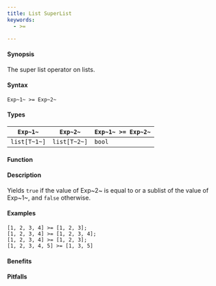 ```yaml
---
title: List SuperList
keywords:
  - >=

---
```


#### Synopsis

The super list operator on lists.

#### Syntax

`Exp~1~ >= Exp~2~`

#### Types


| `Exp~1~`     |  `Exp~2~`     | `Exp~1~ >= Exp~2~`  |
| --- | --- | --- |
| `list[T~1~]` |  `list[T~2~]` | `bool`                |


#### Function

#### Description

Yields `true` if the value of Exp~2~ is equal to or a sublist of the value of Exp~1~,  and `false` otherwise.

#### Examples

```rascal-shell
[1, 2, 3, 4] >= [1, 2, 3];
[1, 2, 3, 4] >= [1, 2, 3, 4];
[1, 2, 3, 4] >= [1, 2, 3];
[1, 2, 3, 4, 5] >= [1, 3, 5]
```

#### Benefits

#### Pitfalls

